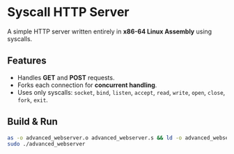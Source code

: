 # Syscall HTTP Server

A simple HTTP server written entirely in **x86-64 Linux Assembly** using syscalls.

## Features
- Handles **GET** and **POST** requests.
- Forks each connection for **concurrent handling**.
- Uses only syscalls: `socket`, `bind`, `listen`, `accept`, `read`, `write`, `open`, `close`, `fork`, `exit`.

## Build & Run
```bash
as -o advanced_webserver.o advanced_webserver.s && ld -o advanced_webserver advanced_webserver.o 
sudo ./advanced_webserver
